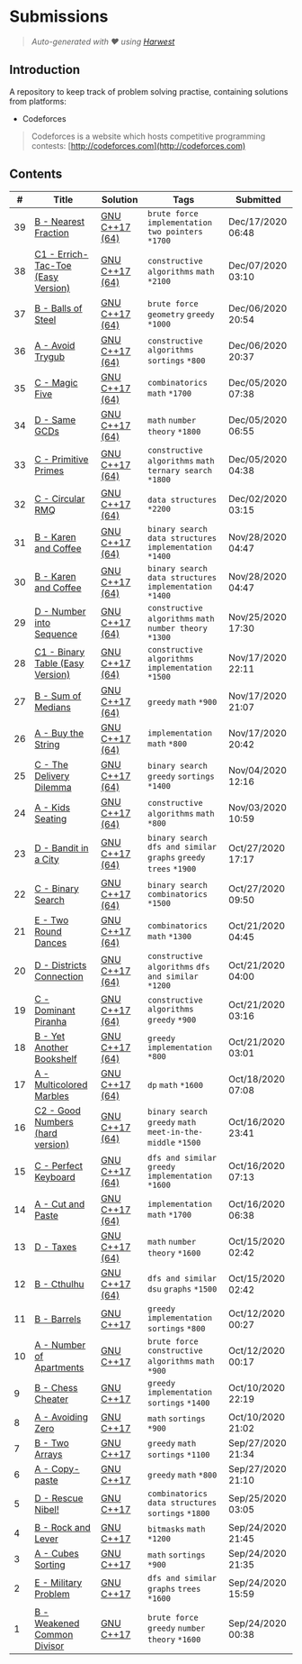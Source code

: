 Submissions
======================
> *Auto-generated with ❤ using [Harwest](https://github.com/nileshsah/harwest-tool)*

## Introduction

A repository to keep track of problem solving practise, containing solutions from platforms:
* Codeforces
> Codeforces is a website which hosts competitive programming contests: [http://codeforces.com](http://codeforces.com)

## Contents

| # | Title | Solution | Tags | Submitted |
|---| ----- | -------- | ---- | --------- |
39 | [B - Nearest Fraction](https://codeforces.com/contest/281/problem/B) | [GNU C++17 (64)](./codeforces/281/B.cpp) | `brute force` `implementation` `two pointers` `*1700` | Dec/17/2020 06:48 | 
38 | [C1 - Errich-Tac-Toe (Easy Version)](https://codeforces.com/contest/1450/problem/C1) | [GNU C++17 (64)](./codeforces/1450/C1.cpp) | `constructive algorithms` `math` `*2100` | Dec/07/2020 03:10 | 
37 | [B - Balls of Steel](https://codeforces.com/contest/1450/problem/B) | [GNU C++17 (64)](./codeforces/1450/B.cpp) | `brute force` `geometry` `greedy` `*1000` | Dec/06/2020 20:54 | 
36 | [A - Avoid Trygub](https://codeforces.com/contest/1450/problem/A) | [GNU C++17 (64)](./codeforces/1450/A.cpp) | `constructive algorithms` `sortings` `*800` | Dec/06/2020 20:37 | 
35 | [C - Magic Five](https://codeforces.com/contest/327/problem/C) | [GNU C++17 (64)](./codeforces/327/C.cpp) | `combinatorics` `math` `*1700` | Dec/05/2020 07:38 | 
34 | [D - Same GCDs](https://codeforces.com/contest/1295/problem/D) | [GNU C++17 (64)](./codeforces/1295/D.cpp) | `math` `number theory` `*1800` | Dec/05/2020 06:55 | 
33 | [C - Primitive Primes](https://codeforces.com/contest/1316/problem/C) | [GNU C++17 (64)](./codeforces/1316/C.cpp) | `constructive algorithms` `math` `ternary search` `*1800` | Dec/05/2020 04:38 | 
32 | [C - Circular RMQ](https://codeforces.com/contest/52/problem/C) | [GNU C++17 (64)](./codeforces/52/C.cpp) | `data structures` `*2200` | Dec/02/2020 03:15 | 
31 | [B - Karen and Coffee](https://codeforces.com/contest/816/problem/B) | [GNU C++17 (64)](./codeforces/816/B.cpp) | `binary search` `data structures` `implementation` `*1400` | Nov/28/2020 04:47 | 
30 | [B - Karen and Coffee](https://codeforces.com/contest/816/problem/B) | [GNU C++17 (64)](./codeforces/816/B.cpp) | `binary search` `data structures` `implementation` `*1400` | Nov/28/2020 04:47 | 
29 | [D - Number into Sequence](https://codeforces.com/contest/1454/problem/D) | [GNU C++17 (64)](./codeforces/1454/D.cpp) | `constructive algorithms` `math` `number theory` `*1300` | Nov/25/2020 17:30 | 
28 | [C1 - Binary Table (Easy Version)](https://codeforces.com/contest/1440/problem/C1) | [GNU C++17 (64)](./codeforces/1440/C1.cpp) | `constructive algorithms` `implementation` `*1500` | Nov/17/2020 22:11 | 
27 | [B - Sum of Medians](https://codeforces.com/contest/1440/problem/B) | [GNU C++17 (64)](./codeforces/1440/B.cpp) | `greedy` `math` `*900` | Nov/17/2020 21:07 | 
26 | [A - Buy the String](https://codeforces.com/contest/1440/problem/A) | [GNU C++17 (64)](./codeforces/1440/A.cpp) | `implementation` `math` `*800` | Nov/17/2020 20:42 | 
25 | [C - The Delivery Dilemma](https://codeforces.com/contest/1443/problem/C) | [GNU C++17 (64)](./codeforces/1443/C.cpp) | `binary search` `greedy` `sortings` `*1400` | Nov/04/2020 12:16 | 
24 | [A - Kids Seating](https://codeforces.com/contest/1443/problem/A) | [GNU C++17 (64)](./codeforces/1443/A.cpp) | `constructive algorithms` `math` `*800` | Nov/03/2020 10:59 | 
23 | [D - Bandit in a City](https://codeforces.com/contest/1436/problem/D) | [GNU C++17 (64)](./codeforces/1436/D.cpp) | `binary search` `dfs and similar` `graphs` `greedy` `trees` `*1900` | Oct/27/2020 17:17 | 
22 | [C - Binary Search](https://codeforces.com/contest/1436/problem/C) | [GNU C++17 (64)](./codeforces/1436/C.cpp) | `binary search` `combinatorics` `*1500` | Oct/27/2020 09:50 | 
21 | [E - Two Round Dances](https://codeforces.com/contest/1433/problem/E) | [GNU C++17 (64)](./codeforces/1433/E.cpp) | `combinatorics` `math` `*1300` | Oct/21/2020 04:45 | 
20 | [D - Districts Connection](https://codeforces.com/contest/1433/problem/D) | [GNU C++17 (64)](./codeforces/1433/D.cpp) | `constructive algorithms` `dfs and similar` `*1200` | Oct/21/2020 04:00 | 
19 | [C - Dominant Piranha](https://codeforces.com/contest/1433/problem/C) | [GNU C++17 (64)](./codeforces/1433/C.cpp) | `constructive algorithms` `greedy` `*900` | Oct/21/2020 03:16 | 
18 | [B - Yet Another Bookshelf](https://codeforces.com/contest/1433/problem/B) | [GNU C++17 (64)](./codeforces/1433/B.cpp) | `greedy` `implementation` `*800` | Oct/21/2020 03:01 | 
17 | [A - Multicolored Marbles](https://codeforces.com/contest/209/problem/A) | [GNU C++17 (64)](./codeforces/209/A.cpp) | `dp` `math` `*1600` | Oct/18/2020 07:08 | 
16 | [C2 - Good Numbers (hard version)](https://codeforces.com/contest/1249/problem/C2) | [GNU C++17 (64)](./codeforces/1249/C2.cpp) | `binary search` `greedy` `math` `meet-in-the-middle` `*1500` | Oct/16/2020 23:41 | 
15 | [C - Perfect Keyboard](https://codeforces.com/contest/1303/problem/C) | [GNU C++17 (64)](./codeforces/1303/C.cpp) | `dfs and similar` `greedy` `implementation` `*1600` | Oct/16/2020 07:13 | 
14 | [A - Cut and Paste](https://codeforces.com/contest/1280/problem/A) | [GNU C++17 (64)](./codeforces/1280/A.cpp) | `implementation` `math` `*1700` | Oct/16/2020 06:38 | 
13 | [D - Taxes](https://codeforces.com/contest/735/problem/D) | [GNU C++17 (64)](./codeforces/735/D.cpp) | `math` `number theory` `*1600` | Oct/15/2020 02:42 | 
12 | [B - Cthulhu](https://codeforces.com/contest/103/problem/B) | [GNU C++17 (64)](./codeforces/103/B.cpp) | `dfs and similar` `dsu` `graphs` `*1500` | Oct/15/2020 02:42 | 
11 | [B - Barrels](https://codeforces.com/contest/1430/problem/B) | [GNU C++17](./codeforces/1430/B.cpp) | `greedy` `implementation` `sortings` `*800` | Oct/12/2020 00:27 | 
10 | [A - Number of Apartments](https://codeforces.com/contest/1430/problem/A) | [GNU C++17](./codeforces/1430/A.cpp) | `brute force` `constructive algorithms` `math` `*900` | Oct/12/2020 00:17 | 
9 | [B - Chess Cheater](https://codeforces.com/contest/1427/problem/B) | [GNU C++17](./codeforces/1427/B.cpp) | `greedy` `implementation` `sortings` `*1400` | Oct/10/2020 22:19 | 
8 | [A - Avoiding Zero](https://codeforces.com/contest/1427/problem/A) | [GNU C++17](./codeforces/1427/A.cpp) | `math` `sortings` `*900` | Oct/10/2020 21:02 | 
7 | [B - Two Arrays](https://codeforces.com/contest/1417/problem/B) | [GNU C++17](./codeforces/1417/B.cpp) | `greedy` `math` `sortings` `*1100` | Sep/27/2020 21:34 | 
6 | [A - Copy-paste](https://codeforces.com/contest/1417/problem/A) | [GNU C++17](./codeforces/1417/A.cpp) | `greedy` `math` `*800` | Sep/27/2020 21:10 | 
5 | [D - Rescue Nibel!](https://codeforces.com/contest/1420/problem/D) | [GNU C++17](./codeforces/1420/D.cpp) | `combinatorics` `data structures` `sortings` `*1800` | Sep/25/2020 03:05 | 
4 | [B - Rock and Lever](https://codeforces.com/contest/1420/problem/B) | [GNU C++17](./codeforces/1420/B.cpp) | `bitmasks` `math` `*1200` | Sep/24/2020 21:45 | 
3 | [A - Cubes Sorting](https://codeforces.com/contest/1420/problem/A) | [GNU C++17](./codeforces/1420/A.cpp) | `math` `sortings` `*900` | Sep/24/2020 21:35 | 
2 | [E - Military Problem](https://codeforces.com/contest/1006/problem/E) | [GNU C++17](./codeforces/1006/E.cpp) | `dfs and similar` `graphs` `trees` `*1600` | Sep/24/2020 15:59 | 
1 | [B - Weakened Common Divisor](https://codeforces.com/contest/1025/problem/B) | [GNU C++17](./codeforces/1025/B.cpp) | `brute force` `greedy` `number theory` `*1600` | Sep/24/2020 00:38 | 